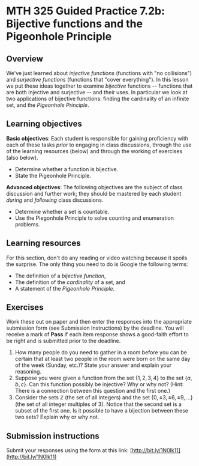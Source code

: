 # MTH 325 Guided Practice 7.2b: Bijective functions and the Pigeonhole Principle    

## Overview

We've just learned about _injective functions_ (functions with "no collisions") and _surjective functions_ (functions that "cover everything"). In this lesson we put these ideas together to examine _bijective_ functions -- functions that are both injective and surjective -- and their uses. In particular we look at two applications of bijective functions: finding the cardinality of an infinite set, and the _Pigeonhole Principle_. 

## Learning objectives

__Basic objectives__: Each student is responsible for gaining proficiency with each of these tasks _prior_ to engaging in class discussions, through the use of the learning resources (below) and through the working of exercises (also below). 

+ Determine whether a function is bijective. 
+ State the Pigeonhole Principle. 

__Advanced objectives__: The following objectives are the subject of class discussion and further work; they should be mastered by each student _during_ and _following_ class discussions. 

+ Determine whether a set is countable. 
+ Use the Piegonhole Principle to solve counting and enumeration problems. 

## Learning resources 

For this section, don't do any reading or video watching because it spoils the surprise. The only thing you need to do is Google the following terms: 

+ The definition of a _bijective function_, 
+ The definition of the _cardinality_ of a set, and 
+ A statement of the _Pigeonhole Principle_. 

## Exercises

Work these out on paper and then enter the responses into the appropriate submission form (see Submission Instructions) by the deadline. You will receive a mark of __Pass__ if each item response shows a good-faith effort to be right and is submitted prior to the deadline. 

1. How many people do you need to gather in a room before you can be certain that at least two people in the room were born on the same day of the week (Sunday, etc.)? State your answer and explain your reasoning. 
2. Suppose you were given a function from the set $\{1,2,3,4\}$ to the set $\{a,b,c\}$. Can this function possibly be injective? Why or why not? (Hint: There is a connection between this question and the first one.)
3. Consider the sets $\mathbb{Z}$ (the set of all integers) and the set $\{0, \pm 3, \pm 6, \pm 9, \dots\}$ (the set of all integer multiples of 3). Notice that the second set is a subset of the first one. Is it possible to have a bijection between these two sets? Explain why or why not. 

## Submission instructions

Submit your responses using the form at this link: [http://bit.ly/1N0lk11](http://bit.ly/1N0lk11)